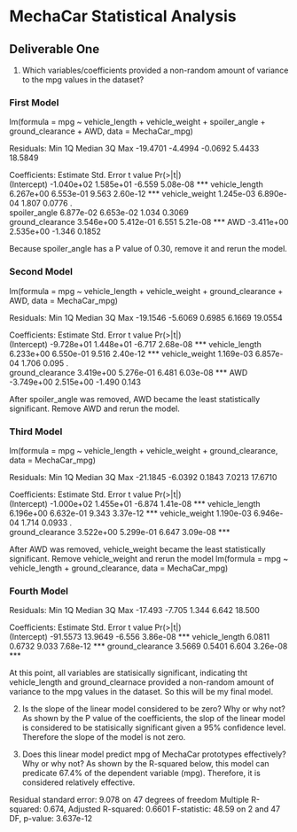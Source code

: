 # MechaCar Statistical Analysis

## Deliverable One
1. Which variables/coefficients provided a non-random amount of variance to the mpg values in the dataset?
### First Model
lm(formula = mpg ~ vehicle_length + vehicle_weight + spoiler_angle + 
    ground_clearance + AWD, data = MechaCar_mpg)

Residuals:
     Min       1Q   Median       3Q      Max 
-19.4701  -4.4994  -0.0692   5.4433  18.5849 

Coefficients:
                   Estimate Std. Error t value Pr(>|t|)    
(Intercept)      -1.040e+02  1.585e+01  -6.559 5.08e-08 ***
vehicle_length    6.267e+00  6.553e-01   9.563 2.60e-12 ***
vehicle_weight    1.245e-03  6.890e-04   1.807   0.0776 .  
spoiler_angle     6.877e-02  6.653e-02   1.034   0.3069    
ground_clearance  3.546e+00  5.412e-01   6.551 5.21e-08 ***
AWD              -3.411e+00  2.535e+00  -1.346   0.1852    

Because spoiler_angle has a P value of 0.30, remove it and rerun the model.

### Second Model
lm(formula = mpg ~ vehicle_length + vehicle_weight + ground_clearance + 
    AWD, data = MechaCar_mpg)

Residuals:
     Min       1Q   Median       3Q      Max 
-19.1546  -5.6069   0.6985   6.1669  19.0554 

Coefficients:
                   Estimate Std. Error t value Pr(>|t|)    
(Intercept)      -9.728e+01  1.448e+01  -6.717 2.68e-08 ***
vehicle_length    6.233e+00  6.550e-01   9.516 2.40e-12 ***
vehicle_weight    1.169e-03  6.857e-04   1.706    0.095 .  
ground_clearance  3.419e+00  5.276e-01   6.481 6.03e-08 ***
AWD              -3.749e+00  2.515e+00  -1.490    0.143     

After spoiler_angle was removed, AWD became the least statistically significant. Remove AWD and rerun the model.

### Third Model
lm(formula = mpg ~ vehicle_length + vehicle_weight + ground_clearance, 
    data = MechaCar_mpg)

Residuals:
     Min       1Q   Median       3Q      Max 
-21.1845  -6.0392   0.1843   7.0213  17.6710 

Coefficients:
                   Estimate Std. Error t value Pr(>|t|)    
(Intercept)      -1.000e+02  1.455e+01  -6.874 1.41e-08 ***
vehicle_length    6.196e+00  6.632e-01   9.343 3.37e-12 ***
vehicle_weight    1.190e-03  6.946e-04   1.714   0.0933 .  
ground_clearance  3.522e+00  5.299e-01   6.647 3.09e-08 ***

After AWD was removed, vehicle_weight became the least statistically significant. Remove vehicle_weight and rerun the model
lm(formula = mpg ~ vehicle_length + ground_clearance, data = MechaCar_mpg)

### Fourth Model
Residuals:
    Min      1Q  Median      3Q     Max 
-17.493  -7.705   1.344   6.642  18.500 

Coefficients:
                 Estimate Std. Error t value Pr(>|t|)    
(Intercept)      -91.5573    13.9649  -6.556 3.86e-08 ***
vehicle_length     6.0811     0.6732   9.033 7.68e-12 ***
ground_clearance   3.5669     0.5401   6.604 3.26e-08 ***

At this point, all variables are statisically significant, indicating tht vehicle_length and ground_clearnace provided a non-random amount of variance to the mpg values in the dataset. So this will be my final model. 

2. Is the slope of the linear model considered to be zero? Why or why not?
As shown by the P value of the coefficients, the slop of the linear model is considered to be statisically significant given a 95% confidence level. Therefore the slope of the model is not zero.

3. Does this linear model predict mpg of MechaCar prototypes effectively? Why or why not?
As shown by the R-squared below, this model can predicate 67.4% of the dependent variable (mpg). Therefore, it is considered relatively effective. 

Residual standard error: 9.078 on 47 degrees of freedom
Multiple R-squared:  0.674,	Adjusted R-squared:  0.6601 
F-statistic: 48.59 on 2 and 47 DF,  p-value: 3.637e-12

